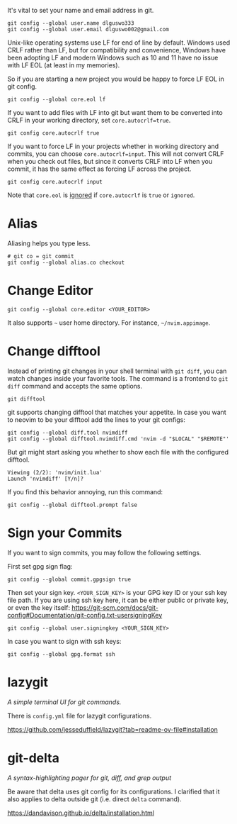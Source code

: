 It's vital to set your name and email address in git.

```shell
git config --global user.name dlguswo333
git config --global user.email dlguswo002@gmail.com
```

Unix-like operating systems use LF for end of line by default.
Windows used CRLF rather than LF, but for compatibility and convenience,
Windows have been adopting LF and
modern Windows such as 10 and 11 have no issue with LF EOL (at least in my memories).

So if you are starting a new project you would be happy to force LF EOL in git config.

```shell
git config --global core.eol lf
```

If you want to add files with LF into git
but want them to be converted into CRLF in your working directory,
set `core.autocrlf=true`.

```shell
git config core.autocrlf true
```

If you want to force LF in your projects whether in working directory and commits,
you can choose `core.autocrlf=input`.
This will not convert CRLF when you check out files,
but since it converts CRLF into LF when you commit,
it has the same effect as forcing LF across the project.

```shell
git config core.autocrlf input
```

Note that `core.eol` is [ignored][core-eol-ignore] if `core.autocrlf` is `true` or `ignored`.

# Alias
Aliasing helps you type less.
```
# git co = git commit
git config --global alias.co checkout
```

# Change Editor
```shell
git config --global core.editor <YOUR_EDITOR>
```

It also supports `~` user home directory. For instance, `~/nvim.appimage`.

# Change difftool
Instead of printing git changes in your shell terminal with `git diff`,
you can watch changes inside your favorite tools.
The command is a frontend to `git diff` command and accepts the same options.
```shell
git difftool
```

git supports changing difftool that matches your appetite.
In case you want to neovim to be your difftool add the lines to your git configs:
```shell
git config --global diff.tool nvimdiff
git config --global difftool.nvimdiff.cmd 'nvim -d "$LOCAL" "$REMOTE"'
```

But git might start asking you whether to show each file with the configured difftool.
```
Viewing (2/2): 'nvim/init.lua'
Launch 'nvimdiff' [Y/n]?
```

If you find this behavior annoying, run this command:
```shell
git config --global difftool.prompt false
```

# Sign your Commits
If you want to sign commits, you may follow the following settings.

First set gpg sign flag:
```shell
git config --global commit.gpgsign true
```

Then set your sign key. `<YOUR_SIGN_KEY>` is your GPG key ID or your ssh key file path.
If you are using ssh key here, it can be either public or private key, or even the key itself:
<https://git-scm.com/docs/git-config#Documentation/git-config.txt-usersigningKey>
```shell
git config --global user.signingkey <YOUR_SIGN_KEY>
```

In case you want to sign with ssh keys:
```shell
git config --global gpg.format ssh
```

# lazygit
*A simple terminal UI for git commands.*

There is `config.yml` file for lazygit configurations.

<https://github.com/jesseduffield/lazygit?tab=readme-ov-file#installation>

# git-delta
*A syntax-highlighting pager for git, diff, and grep output*

Be aware that delta uses git config for its configurations.
I clarified that it also applies to delta outside git (i.e. direct `delta` command).

<https://dandavison.github.io/delta/installation.html>


[core-eol-ignore]: https://git-scm.com/docs/git-config
